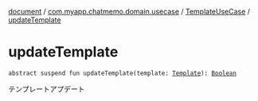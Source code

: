 [document](../../index.md) / [com.myapp.chatmemo.domain.usecase](../index.md) / [TemplateUseCase](index.md) / [updateTemplate](./update-template.md)

# updateTemplate

`abstract suspend fun updateTemplate(template: `[`Template`](../../com.myapp.chatmemo.domain.model.entity/-template/index.md)`): `[`Boolean`](https://kotlinlang.org/api/latest/jvm/stdlib/kotlin/-boolean/index.html)

テンプレートアプデート

